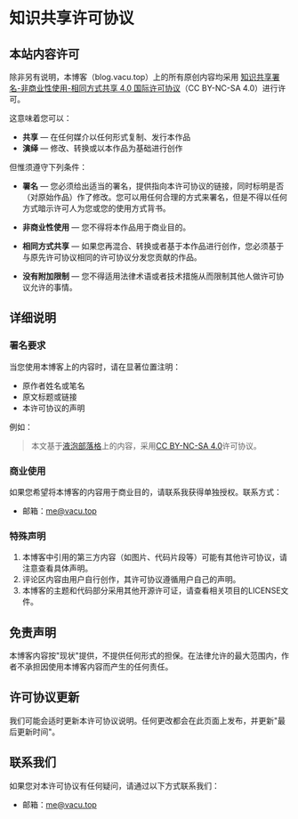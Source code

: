 # 知识共享许可协议

## 本站内容许可

除非另有说明，本博客（blog.vacu.top）上的所有原创内容均采用 [知识共享署名-非商业性使用-相同方式共享 4.0 国际许可协议](https://creativecommons.org/licenses/by-nc-sa/4.0/deed.zh)（CC BY-NC-SA 4.0）进行许可。

这意味着您可以：

- **共享** — 在任何媒介以任何形式复制、发行本作品
- **演绎** — 修改、转换或以本作品为基础进行创作

但惟须遵守下列条件：

- **署名** — 您必须给出适当的署名，提供指向本许可协议的链接，同时标明是否（对原始作品）作了修改。您可以用任何合理的方式来署名，但是不得以任何方式暗示许可人为您或您的使用方式背书。

- **非商业性使用** — 您不得将本作品用于商业目的。

- **相同方式共享** — 如果您再混合、转换或者基于本作品进行创作，您必须基于与原先许可协议相同的许可协议分发您贡献的作品。

- **没有附加限制** — 您不得适用法律术语或者技术措施从而限制其他人做许可协议允许的事情。

## 详细说明

### 署名要求
当您使用本博客上的内容时，请在显著位置注明：
- 原作者姓名或笔名
- 原文标题或链接
- 本许可协议的声明

例如：
> 本文基于[液泡部落格](https://blog.vacu.top)上的内容，采用[CC BY-NC-SA 4.0](https://creativecommons.org/licenses/by-nc-sa/4.0/deed.zh)许可协议。

### 商业使用
如果您希望将本博客的内容用于商业目的，请联系我获得单独授权。联系方式：
- 邮箱：me@vacu.top

### 特殊声明
1. 本博客中引用的第三方内容（如图片、代码片段等）可能有其他许可协议，请注意查看具体声明。
2. 评论区内容由用户自行创作，其许可协议遵循用户自己的声明。
3. 本博客的主题和代码部分采用其他开源许可证，请查看相关项目的LICENSE文件。

## 免责声明

本博客内容按"现状"提供，不提供任何形式的担保。在法律允许的最大范围内，作者不承担因使用本博客内容而产生的任何责任。

## 许可协议更新

我们可能会适时更新本许可协议说明。任何更改都会在此页面上发布，并更新"最后更新时间"。

## 联系我们

如果您对本许可协议有任何疑问，请通过以下方式联系我们：
- 邮箱：me@vacu.top